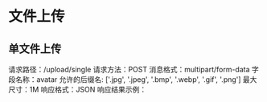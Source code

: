 # 文件上传

## 单文件上传

请求路径：/upload/single
请求方法：POST
消息格式：multipart/form-data
字段名称：avatar
允许的后缀名: ['.jpg', '.jpeg', '.bmp', '.webp', '.gif', '.png']
最大尺寸：1M
响应格式：JSON
响应结果示例：
